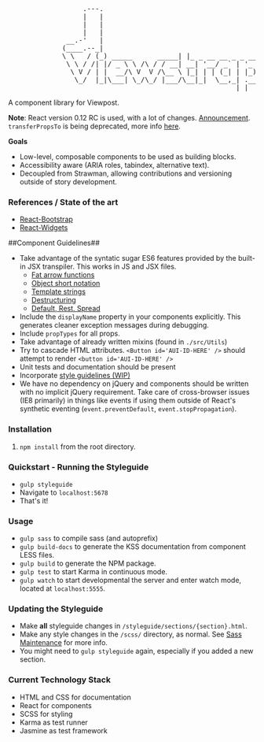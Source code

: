 <pre>
                  .---.
                  |   |
                  |   |
                  |   |
              __.-'   |
             (____.--_|              
             \ \   / (_) _____      _____| |_ _ __ __ _ _ __  
              \ \ / /| |/ _ \ \ /\ / / __| __| '__/ _` | '_ \ 
               \ V / | |  __/\ V  V /\__ \ |_| | | (_| | |_) |
                \_/  |_|\___| \_/\_/ |___/\__|_|  \__,_| .__/ 
                                                       |_|    
</pre>

A component library for Viewpost.

**Note**: React version 0.12 RC is used, with a lot of changes. [Announcement](http://facebook.github.io/react/blog/2014/10/16/react-v0.12-rc1.html). `transferPropsTo` is being deprecated, more info [here](https://gist.github.com/sebmarkbage/a6e220b7097eb3c79ab7).

**Goals**
- Low-level, composable components to be used as building blocks.
- Accessibility aware (ARIA roles, tabindex, alternative text).
- Decoupled from Strawman, allowing contributions and versioning outside of story development.

### References / State of the art
- [React-Bootstrap](http://react-bootstrap.github.io/components.html)
- [React-Widgets](http://theporchrat.github.io/react-widgets/docs/)


##Component Guidelines##

- Take advantage of the syntatic sugar ES6 features provided by the built-in JSX transpiler. This works in JS and JSX files.
  - [Fat arrow functions](https://github.com/lukehoban/es6features#arrows)
  - [Object short notation](https://github.com/lukehoban/es6features#enhanced-object-literals)
  - [Template strings](https://github.com/lukehoban/es6features#template-strings)
  - [Destructuring](https://github.com/lukehoban/es6features#destructuring)
  - [Default, Rest, Spread](https://github.com/lukehoban/es6features#default--rest--spread)
- Include the `displayName` property in your components explicitly. This generates cleaner exception messages during debugging.
- Include `propTypes` for all props.
- Take advantage of already written mixins (found in `./src/Utils`)
- Try to cascade HTML attributes. `<Button id='AUI-ID-HERE' />` should attempt to render `<button id='AUI-ID-HERE' />`
- Unit tests and documentation should be present
- Incorporate [style guidelines (WIP)](https://docs.google.com/document/d/1DUFjE_XGZvhmBtIoNKQ6v8pxzEm59KoPuWR3EM8Cv8g/edit?invite=CMKTxeEJ&pli=1)
- We have no dependency on jQuery and components should be written with no implicit jQuery requirement. Take care of cross-browser issues (IE8 primarily) in things like events if using them outside of React's synthetic eventing (`event.preventDefault`, `event.stopPropagation`).

### Installation

1. `npm install` from the root directory.

### Quickstart - Running the Styleguide
- `gulp styleguide`
- Navigate to `localhost:5678`
- That's it!

### Usage
- `gulp sass` to compile sass (and autoprefix)
- `gulp build-docs` to generate the KSS documentation from component LESS files.
- `gulp build` to generate the NPM package.
- `gulp test` to start Karma in continuous mode.
- `gulp watch` to start developmental the server and enter watch mode, located at `localhost:5555`.

### Updating the Styleguide
- Make **all** styleguide changes in `/styleguide/sections/{section}.html`.
- Make any style changes in the `/scss/` directory, as normal. See [Sass Maintenance](sass-maintenance.md) for more info.
- You might need to `gulp styleguide` again, especially if you added a new section.


### Current Technology Stack
- HTML and CSS for documentation
- React for components
- SCSS for styling
- Karma as test runner
- Jasmine as test framework
